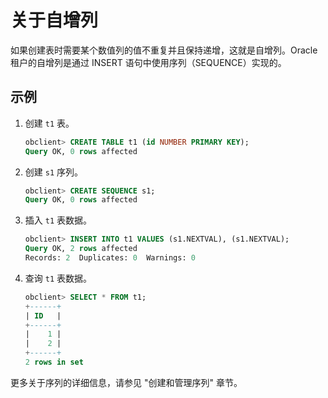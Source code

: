 # 关于自增列

如果创建表时需要某个数值列的值不重复并且保持递增，这就是自增列。Oracle 租户的自增列是通过 INSERT 语句中使用序列（SEQUENCE）实现的。

## 示例

1. 创建 `t1` 表。

   ```sql
   obclient> CREATE TABLE t1 (id NUMBER PRIMARY KEY);
   Query OK, 0 rows affected
   ```

2. 创建 `s1` 序列。

   ```sql
   obclient> CREATE SEQUENCE s1;
   Query OK, 0 rows affected
   ```

3. 插入 `t1` 表数据。

   ```sql
   obclient> INSERT INTO t1 VALUES (s1.NEXTVAL), (s1.NEXTVAL);
   Query OK, 2 rows affected
   Records: 2  Duplicates: 0  Warnings: 0
   ```

4. 查询 `t1` 表数据。

   ```sql
   obclient> SELECT * FROM t1;
   +------+
   | ID   |
   +------+
   |    1 |
   |    2 |
   +------+
   2 rows in set
   ```

更多关于序列的详细信息，请参见 "创建和管理序列" 章节。
